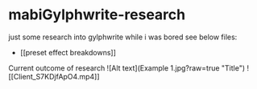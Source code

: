 # mabiGylphwrite-research
just some research into gylphwrite while i was bored
see below files:
- [[preset effect breakdowns]]


Current outcome of research
![Alt text](Example 1.jpg?raw=true "Title")
![[Client_S7KDjfApO4.mp4]]

